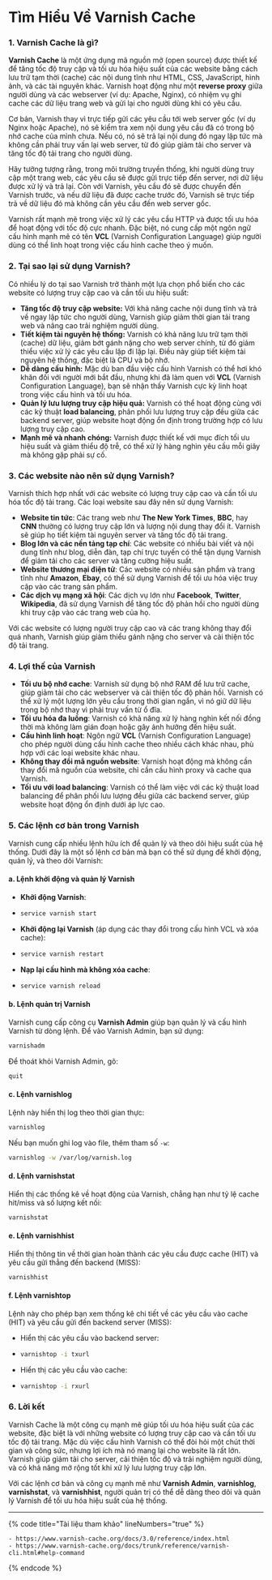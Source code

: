 # Tìm Hiểu Về Varnish Cache

### 1. **Varnish Cache là gì?**

**Varnish Cache** là một ứng dụng mã nguồn mở (open source) được thiết kế để tăng tốc độ truy cập và tối ưu hóa hiệu suất của các website bằng cách lưu trữ tạm thời (cache) các nội dung tĩnh như HTML, CSS, JavaScript, hình ảnh, và các tài nguyên khác. Varnish hoạt động như một **reverse proxy** giữa người dùng và các webserver (ví dụ: Apache, Nginx), có nhiệm vụ ghi cache các dữ liệu trang web và gửi lại cho người dùng khi có yêu cầu.

Cơ bản, Varnish thay vì trực tiếp gửi các yêu cầu tới web server gốc (ví dụ Nginx hoặc Apache), nó sẽ kiểm tra xem nội dung yêu cầu đã có trong bộ nhớ cache của mình chưa. Nếu có, nó sẽ trả lại nội dung đó ngay lập tức mà không cần phải truy vấn lại web server, từ đó giúp giảm tải cho server và tăng tốc độ tải trang cho người dùng.

Hãy tưởng tượng rằng, trong môi trường truyền thống, khi người dùng truy cập một trang web, các yêu cầu sẽ được gửi trực tiếp đến server, nơi dữ liệu được xử lý và trả lại. Còn với Varnish, yêu cầu đó sẽ được chuyển đến Varnish trước, và nếu dữ liệu đã được cache trước đó, Varnish sẽ trực tiếp trả về dữ liệu đó mà không cần yêu cầu đến web server gốc.

Varnish rất mạnh mẽ trong việc xử lý các yêu cầu HTTP và được tối ưu hóa để hoạt động với tốc độ cực nhanh. Đặc biệt, nó cung cấp một ngôn ngữ cấu hình mạnh mẽ có tên **VCL** (Varnish Configuration Language) giúp người dùng có thể linh hoạt trong việc cấu hình cache theo ý muốn.

### 2. **Tại sao lại sử dụng Varnish?**

Có nhiều lý do tại sao Varnish trở thành một lựa chọn phổ biến cho các website có lượng truy cập cao và cần tối ưu hiệu suất:

* **Tăng tốc độ truy cập website:** Với khả năng cache nội dung tĩnh và trả về ngay lập tức cho người dùng, Varnish giúp giảm thời gian tải trang web và nâng cao trải nghiệm người dùng.
* **Tiết kiệm tài nguyên hệ thống:** Varnish có khả năng lưu trữ tạm thời (cache) dữ liệu, giảm bớt gánh nặng cho web server chính, từ đó giảm thiểu việc xử lý các yêu cầu lặp đi lặp lại. Điều này giúp tiết kiệm tài nguyên hệ thống, đặc biệt là CPU và bộ nhớ.
* **Dễ dàng cấu hình:** Mặc dù ban đầu việc cấu hình Varnish có thể hơi khó khăn đối với người mới bắt đầu, nhưng khi đã làm quen với **VCL** (Varnish Configuration Language), bạn sẽ nhận thấy Varnish cực kỳ linh hoạt trong việc cấu hình và tối ưu hóa.
* **Quản lý lưu lượng truy cập hiệu quả:** Varnish có thể hoạt động cùng với các kỹ thuật **load balancing**, phân phối lưu lượng truy cập đều giữa các backend server, giúp website hoạt động ổn định trong trường hợp có lưu lượng truy cập cao.
* **Mạnh mẽ và nhanh chóng:** Varnish được thiết kế với mục đích tối ưu hiệu suất và giảm thiểu độ trễ, có thể xử lý hàng nghìn yêu cầu mỗi giây mà không gặp phải sự cố.

### 3. **Các website nào nên sử dụng Varnish?**

Varnish thích hợp nhất với các website có lượng truy cập cao và cần tối ưu hóa tốc độ tải trang. Các loại website sau đây nên sử dụng Varnish:

* **Website tin tức**: Các trang web như **The New York Times**, **BBC**, hay **CNN** thường có lượng truy cập lớn và lượng nội dung thay đổi ít. Varnish sẽ giúp họ tiết kiệm tài nguyên server và tăng tốc độ tải trang.
* **Blog lớn và các nền tảng tạp chí**: Các website có nhiều bài viết và nội dung tĩnh như blog, diễn đàn, tạp chí trực tuyến có thể tận dụng Varnish để giảm tải cho các server và tăng cường hiệu suất.
* **Website thương mại điện tử**: Các website có nhiều sản phẩm và trang tĩnh như **Amazon**, **Ebay**, có thể sử dụng Varnish để tối ưu hóa việc truy cập vào các trang sản phẩm.
* **Các dịch vụ mạng xã hội**: Các dịch vụ lớn như **Facebook**, **Twitter**, **Wikipedia**, đã sử dụng Varnish để tăng tốc độ phản hồi cho người dùng khi truy cập vào các trang web của họ.

Với các website có lượng người truy cập cao và các trang không thay đổi quá nhanh, Varnish giúp giảm thiểu gánh nặng cho server và cải thiện tốc độ tải trang.

### 4. **Lợi thế của Varnish**

* **Tối ưu bộ nhớ cache**: Varnish sử dụng bộ nhớ RAM để lưu trữ cache, giúp giảm tải cho các webserver và cải thiện tốc độ phản hồi. Varnish có thể xử lý một lượng lớn yêu cầu trong thời gian ngắn, vì nó giữ dữ liệu trong bộ nhớ thay vì phải truy vấn từ ổ đĩa.
* **Tối ưu hóa đa luồng**: Varnish có khả năng xử lý hàng nghìn kết nối đồng thời mà không làm gián đoạn hoặc gây ảnh hưởng đến hiệu suất.
* **Cấu hình linh hoạt**: Ngôn ngữ **VCL** (Varnish Configuration Language) cho phép người dùng cấu hình cache theo nhiều cách khác nhau, phù hợp với các loại website khác nhau.
* **Không thay đổi mã nguồn website**: Varnish hoạt động mà không cần thay đổi mã nguồn của website, chỉ cần cấu hình proxy và cache qua Varnish.
* **Tối ưu với load balancing**: Varnish có thể làm việc với các kỹ thuật load balancing để phân phối lưu lượng đều giữa các backend server, giúp website hoạt động ổn định dưới áp lực cao.

### 5. **Các lệnh cơ bản trong Varnish**

Varnish cung cấp nhiều lệnh hữu ích để quản lý và theo dõi hiệu suất của hệ thống. Dưới đây là một số lệnh cơ bản mà bạn có thể sử dụng để khởi động, quản lý, và theo dõi Varnish:

#### **a. Lệnh khởi động và quản lý Varnish**

* **Khởi động Varnish**:
* ```bash
  service varnish start
  ```
* **Khởi động lại Varnish** (áp dụng các thay đổi trong cấu hình VCL và xóa cache):
* ```bash
  service varnish restart
  ```
* **Nạp lại cấu hình mà không xóa cache**:
* ```bash
  service varnish reload
  ```

#### **b. Lệnh quản trị Varnish**

Varnish cung cấp công cụ **Varnish Admin** giúp bạn quản lý và cấu hình Varnish từ dòng lệnh. Để vào Varnish Admin, bạn sử dụng:

```bash
varnishadm
```

Để thoát khỏi Varnish Admin, gõ:

```bash
quit
```

#### **c. Lệnh varnishlog**

Lệnh này hiển thị log theo thời gian thực:

```bash
varnishlog
```

Nếu bạn muốn ghi log vào file, thêm tham số `-w`:

```bash
varnishlog -w /var/log/varnish.log
```

#### **d. Lệnh varnishstat**

Hiển thị các thống kê về hoạt động của Varnish, chẳng hạn như tỷ lệ cache hit/miss và số lượng kết nối:

```bash
varnishstat
```

#### **e. Lệnh varnishhist**

Hiển thị thông tin về thời gian hoàn thành các yêu cầu được cache (HIT) và yêu cầu gửi thẳng đến backend (MISS):

```bash
varnishhist
```

#### **f. Lệnh varnishtop**

Lệnh này cho phép bạn xem thống kê chi tiết về các yêu cầu vào cache (HIT) và yêu cầu gửi đến backend server (MISS):

* Hiển thị các yêu cầu vào backend server:
* ```bash
  varnishtop -i txurl
  ```
* Hiển thị các yêu cầu vào cache:
* ```bash
  varnishtop -i rxurl
  ```

### 6. **Lời kết**

Varnish Cache là một công cụ mạnh mẽ giúp tối ưu hóa hiệu suất của các website, đặc biệt là với những website có lượng truy cập cao và cần tối ưu tốc độ tải trang. Mặc dù việc cấu hình Varnish có thể đòi hỏi một chút thời gian và công sức, nhưng lợi ích mà nó mang lại cho website là rất lớn. Varnish giúp giảm tải cho server, cải thiện tốc độ và trải nghiệm người dùng, và có khả năng mở rộng tốt khi xử lý lưu lượng truy cập lớn.

Với các lệnh cơ bản và công cụ mạnh mẽ như **Varnish Admin**, **varnishlog**, **varnishstat**, và **varnishhist**, người quản trị có thể dễ dàng theo dõi và quản lý Varnish để tối ưu hóa hiệu suất của hệ thống.

***

{% code title="Tài liệu tham khảo" lineNumbers="true" %}
```
- https://www.varnish-cache.org/docs/3.0/reference/index.html 
- https://www.varnish-cache.org/docs/trunk/reference/varnish-cli.html#help-command
```
{% endcode %}


